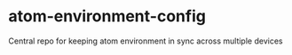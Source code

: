 # atom-environment-config
Central repo for keeping atom environment in sync across multiple devices

